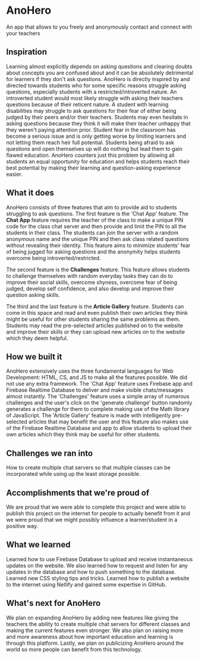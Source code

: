 # AnoHero
An app that allows to you freely and anonymously contact and connect with your teachers

## Inspiration
Learning almost explicitly depends on asking questions and clearing doubts about concepts you are confused about and it can be absolutely detrimental for learners if they don't ask questions. AnoHero is directly inspired by and directed towards students who for some specific reasons struggle asking questions, especially students with a restricted/introverted nature. An introverted student would most likely struggle with asking their teachers questions because of their reticent nature. A student with learning disabilities may struggle to ask questions for their fear of either being judged by their peers and/or their teachers. Students may even hesitate in asking questions because they think it will make their teacher unhappy that they weren't paying attention prior. Student fear in the classroom has become a serious issue and is only getting worse by limiting learners and not letting them reach heir full potential. Students being afraid to ask questions and open themselves up will do nothing but lead them to gain flawed education. AnoHero counters just this problem by allowing all students an equal opportunity for education and helps students reach their best potential by making their learning and question-asking experience easier.

## What it does
AnoHero consists of three features that aim to provide aid to students struggling to ask questions. The first feature is the 'Chat App' feature. The **Chat App** feature requires the teacher of the class to make a unique PIN code for the class chat server and then provide and limit the PIN to all the students in their class. The students can join the server with a random anonymous name and the unique PIN and then ask class related questions without revealing their identity. This feature aims to minimize students' fear of being jugged for asking questions and the anonymity helps students overcome being introverted/restricted. 

The second feature is the  **Challenges** feature. This feature allows students to challenge themselves with random everyday tasks they can do to improve their social skills, overcome shyness, overcome fear of being judged, develop self confidence, and also develop and improve their question asking skills.

The third and the last feature is the **Article Gallery** feature. Students can come in this space and read and even publish their own articles they think might be useful for other students sharing the same problems as them. Students may read the pre-selected articles published on to the website and improve their skills or they can upload new articles on to the website which they deem helpful.

## How we built it
AnoHero extensively uses the three fundamental languages for Web Development: HTML, CS, and JS to make all the features possible. We did not use any extra framework. The 'Chat App' feature uses Firebase app and Firebase Realtime Database to deliver and make visible chats/messages almost instantly. The 'Challenges' feature uses a simple array of numerous challenges and the user's click on the 'generate challenge' button randomly generates a challenge for them to complete making use of the  Math library of JavaScript. The 'Article Gallery' feature is made with intelligently pre-selected articles that may benefit the user and this feature also makes use of the Firebase Realtime Database and app to allow students to upload their own articles which they think may be useful for other students. 

## Challenges we ran into
How to create multiple chat servers so that multiple classes can be incorporated while using up the least storage possible. 

## Accomplishments that we're proud of
We are proud that we were able to complete this project and were able to publish this project on the internet for people to actually benefit from it and we were proud that we might possibly influence a learner/student in a positive way.

## What we learned
Learned how to use Firebase Database to upload and receive instantaneous updates on the website. We also learned how to request and listen for any updates in the database and how to push something to the database. Learned new CSS styling tips and tricks. Learned how to publish a website to the internet using Netlify and gained some expertise in GitHub.

## What's next for AnoHero
We plan on expanding AnoHero by adding new features like giving the teachers the ability to create multiple chat servers for different classes and making the current features even stronger. We also plan on raising more and more awareness about how important education and learning is through this platform. Lastly, we plan on publicizing AnoHero around the world so more people can benefit from this technology.

